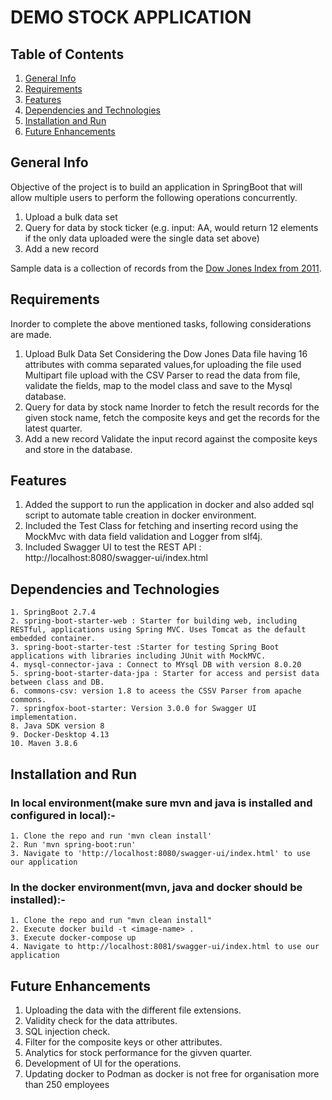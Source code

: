 # DEMO STOCK APPLICATION
## Table of Contents
1. [General Info](#general-info)
2. [Requirements](#requirements)
3. [Features](#features)
4. [Dependencies and Technologies](#dependencies-and-technologies)
5. [Installation and Run](#installation-and-run)
6. [Future Enhancements](#future-enhancements)

## General Info

Objective of the project is to build an application in SpringBoot that will allow multiple users to perform the following operations concurrently.

1. Upload a bulk data set
2. Query for data by stock ticker (e.g. input: AA, would return 12 elements if the only data uploaded were the single data set above)
3. Add a new record

Sample data is a collection of records from the [Dow Jones Index from 2011](http://archive.ics.uci.edu/ml/datasets/Dow+Jones+Index#). 

## Requirements

Inorder to complete the above mentioned tasks, following considerations are made.
1. Upload Bulk Data Set
Considering the Dow Jones Data file having 16 attributes with comma separated values,for uploading the file used Multipart file upload with the CSV Parser to read the data from file, validate the fields, map to the model class and save to the Mysql database.  
2. Query for data by stock name
Inorder to fetch the result records for the given stock name, fetch the composite keys and get the records for the latest quarter.
3. Add a new record
Validate the input record against the composite keys and store in the database.

## Features

1. Added the support to run the application in docker and also added sql script to automate table creation in docker environment.
2. Included the Test Class for fetching and inserting record using the MockMvc with data field validation and Logger from slf4j.
3. Included Swagger UI to test the REST API : http://localhost:8080/swagger-ui/index.html


## Dependencies and Technologies

	1. SpringBoot 2.7.4
	2. spring-boot-starter-web : Starter for building web, including RESTful, applications using Spring MVC. Uses Tomcat as the default embedded container.
	3. spring-boot-starter-test :Starter for testing Spring Boot applications with libraries including JUnit with MockMVC.
	4. mysql-connector-java : Connect to MYsql DB with version 8.0.20
	5. spring-boot-starter-data-jpa : Starter for access and persist data between class and DB.
	6. commons-csv: version 1.8 to aceess the CSSV Parser from apache commons.
	7. springfox-boot-starter: Version 3.0.0 for Swagger UI implementation.
	8. Java SDK version 8 
	9. Docker-Desktop 4.13
	10. Maven 3.8.6

## Installation and Run

### In local environment(make sure mvn and java is installed and configured in local):-
	1. Clone the repo and run 'mvn clean install'
	2. Run 'mvn spring-boot:run'
	3. Navigate to 'http://localhost:8080/swagger-ui/index.html' to use our application
	
### In the docker environment(mvn, java and docker should be installed):-
	1. Clone the repo and run "mvn clean install"
	2. Execute docker build -t <image-name> .
	3. Execute docker-compose up
	4. Navigate to http://localhost:8081/swagger-ui/index.html to use our application

## Future Enhancements

1. Uploading the data with the different file extensions.
2. Validity check for the data attributes.
3. SQL injection check.
4. Filter for the composite keys or other attributes.
5. Analytics for stock performance for the givven quarter.
6. Development of UI for the operations.
7. Updating docker to Podman as docker is not free for organisation more than 250 employees 
